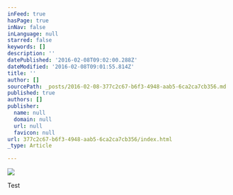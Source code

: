 ```yaml
---
inFeed: true
hasPage: true
inNav: false
inLanguage: null
starred: false
keywords: []
description: ''
datePublished: '2016-02-08T09:02:00.288Z'
dateModified: '2016-02-08T09:01:55.814Z'
title: ''
author: []
sourcePath: _posts/2016-02-08-377c2c67-b6f3-4948-aab5-6ca2ca7cb356.md
published: true
authors: []
publisher:
  name: null
  domain: null
  url: null
  favicon: null
url: 377c2c67-b6f3-4948-aab5-6ca2ca7cb356/index.html
_type: Article

---
```

![](https://the-grid-user-content.s3-us-west-2.amazonaws.com/c97941c8-903a-436b-92a6-ed3f5c7f251f.jpg)

Test